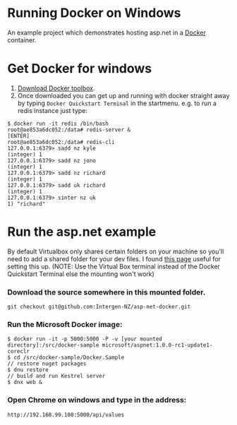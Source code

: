 # Running Docker on Windows
An example project which demonstrates hosting asp.net in a <a href="https://www.docker.com/" target="_blank">Docker</a> container.

# Get Docker for windows
1. <a href="https://docs.docker.com/windows/">Download Docker toolbox</a>.
2. Once downloaded you can get up and running with docker straight away by typing ```Docker Quickstart Terminal``` in the startmenu. e.g. to run a redis instance just type:
```
$ docker run -it redis /bin/bash
root@ae853a6dc052:/data# redis-server &
[ENTER]
root@ae853a6dc052:/data# redis-cli
127.0.0.1:6379> sadd nz kyle
(integer) 1
127.0.0.1:6379> sadd nz jono
(integer) 1
127.0.0.1:6379> sadd nz richard
(integer) 1
127.0.0.1:6379> sadd uk richard
(integer) 1
127.0.0.1:6379> sinter nz uk
1) "richard"
```

# Run the asp.net example
By default Virtualbox only shares certain folders on your machine so you'll need to add a shared folder for your dev files. I found <a href="http://blog.pavelsklenar.com/5-useful-docker-tip-and-tricks-on-windows/">this page</a> useful for setting this up. (NOTE: Use the Virtual Box terminal instead of  the Docker Quickstart Terminal else the mounting won't work)
### Download the source somewhere in this mounted folder.
```
git checkout git@github.com:Intergen-NZ/asp-net-docker.git
```
### Run the Microsoft Docker image:
```
$ docker run -it -p 5000:5000 -P -v [your mounted directory]:/src/docker-sample microsoft/aspnet:1.0.0-rc1-update1-coreclr
$ cd /src/docker-sample/Docker.Sample
// restore nuget packages
$ dnu restore
// build and run Kestrel server
$ dnx web &
```
### Open Chrome on windows and type in the address:
``` http://192.168.99.100:5000/api/values ```



